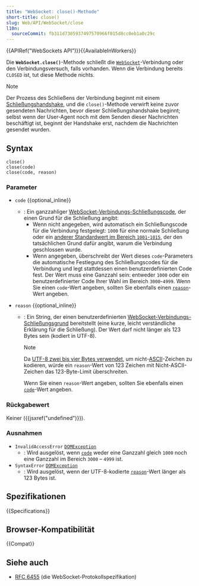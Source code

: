 ```yaml
---
title: "WebSocket: close()-Methode"
short-title: close()
slug: Web/API/WebSocket/close
l10n:
  sourceCommit: fb311d7305937497570966f015d8cc0eb1a0c29c
---
```


{{APIRef("WebSockets API")}}{{AvailableInWorkers}}

Die **`WebSocket.close()`**-Methode schließt die
[`WebSocket`](/de/docs/Web/API/WebSocket)-Verbindung oder den Verbindungsversuch, falls vorhanden. Wenn die Verbindung bereits `CLOSED` ist, tut diese Methode nichts.

> [!NOTE]
> Der Prozess des Schließens der Verbindung beginnt mit einem [Schließungshandshake](https://www.rfc-editor.org/rfc/rfc6455.html#section-1.4), und die `close()`-Methode verwirft keine zuvor gesendeten Nachrichten, bevor dieser Schließungshandshake beginnt; selbst wenn der User-Agent noch mit dem Senden dieser Nachrichten beschäftigt ist, beginnt der Handshake erst, nachdem die Nachrichten gesendet wurden.

## Syntax

```js-nolint
close()
close(code)
close(code, reason)
```

### Parameter

- `code` {{optional_inline}}

  - : Ein ganzzahliger [WebSocket-Verbindungs-Schließungscode](https://www.rfc-editor.org/rfc/rfc6455.html#section-7.1.5), der einen Grund für die Schließung angibt:
    - Wenn nicht angegeben, wird automatisch ein Schließungscode für die Verbindung festgelegt: `1000` für eine normale Schließung oder ein [anderer Standardwert im Bereich `1001`-`1015`](https://www.rfc-editor.org/rfc/rfc6455.html#section-7.4.1), der den tatsächlichen Grund dafür angibt, warum die Verbindung geschlossen wurde.
    - Wenn angegeben, überschreibt der Wert dieses `code`-Parameters die automatische Festlegung des Schließungscodes für die Verbindung und legt stattdessen einen benutzerdefinierten Code fest.
      Der Wert muss eine Ganzzahl sein: entweder `1000` oder ein benutzerdefinierter Code Ihrer Wahl im Bereich `3000`-`4999`. Wenn Sie einen `code`-Wert angeben, sollten Sie ebenfalls einen [`reason`](#reason)-Wert angeben.

- `reason` {{optional_inline}}

  - : Ein String, der einen benutzerdefinierten [WebSocket-Verbindungs-Schließungsgrund](https://www.rfc-editor.org/rfc/rfc6455.html#section-7.1.6) bereitstellt (eine kurze, leicht verständliche Erklärung für die Schließung). Der Wert darf nicht länger als 123 Bytes sein (kodiert in UTF-8).

    > [!NOTE]
    > Da [UTF-8 zwei bis vier Bytes verwendet](/de/docs/Glossary/UTF-8), um nicht-[ASCII](/de/docs/Glossary/ASCII)-Zeichen zu kodieren, würde ein `reason`-Wert von 123 Zeichen mit Nicht-ASCII-Zeichen das 123-Byte-Limit überschreiten.

    Wenn Sie einen `reason`-Wert angeben, sollten Sie ebenfalls einen [`code`](#code)-Wert angeben.

### Rückgabewert

Keiner ({{jsxref("undefined")}}).

### Ausnahmen

- `InvalidAccessError` [`DOMException`](/de/docs/Web/API/DOMException)
  - : Wird ausgelöst, wenn [`code`](#code) weder eine Ganzzahl gleich `1000` noch eine Ganzzahl im Bereich `3000` – `4999` ist.
- `SyntaxError` [`DOMException`](/de/docs/Web/API/DOMException)
  - : Wird ausgelöst, wenn der UTF-8-kodierte [`reason`](#reason)-Wert länger als 123 Bytes ist.

## Spezifikationen

{{Specifications}}

## Browser-Kompatibilität

{{Compat}}

## Siehe auch

- [RFC 6455](https://www.rfc-editor.org/rfc/rfc6455.html) (die WebSocket-Protokollspezifikation)
